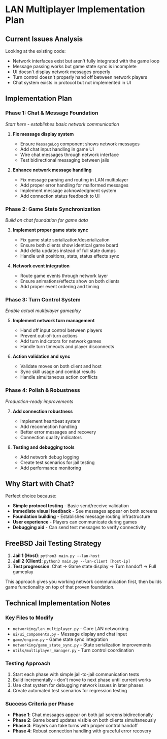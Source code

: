 # LAN Multiplayer Implementation Plan

## **Current Issues Analysis**

Looking at the existing code:
- Network interfaces exist but aren't fully integrated with the game loop
- Message passing works but game state sync is incomplete  
- UI doesn't display network messages properly
- Turn control doesn't properly hand off between network players
- Chat system exists in protocol but not implemented in UI

## **Implementation Plan**

### **Phase 1: Chat & Message Foundation** 
*Start here - establishes basic network communication*

1. **Fix message display system**
   - Ensure `MessageLog` component shows network messages
   - Add chat input handling in game UI
   - Wire chat messages through network interface
   - Test bidirectional messaging between jails

2. **Enhance network message handling**
   - Fix message parsing and routing in LAN multiplayer
   - Add proper error handling for malformed messages
   - Implement message acknowledgment system
   - Add connection status feedback to UI

### **Phase 2: Game State Synchronization**
*Build on chat foundation for game data*

3. **Implement proper game state sync**
   - Fix game state serialization/deserialization
   - Ensure both clients show identical game board
   - Add delta updates instead of full state dumps
   - Handle unit positions, stats, status effects sync

4. **Network event integration** 
   - Route game events through network layer
   - Ensure animations/effects show on both clients
   - Add proper event ordering and timing

### **Phase 3: Turn Control System**
*Enable actual multiplayer gameplay*

5. **Implement network turn management**
   - Hand off input control between players
   - Prevent out-of-turn actions
   - Add turn indicators for network games
   - Handle turn timeouts and player disconnects

6. **Action validation and sync**
   - Validate moves on both client and host
   - Sync skill usage and combat results
   - Handle simultaneous action conflicts

### **Phase 4: Polish & Robustness**
*Production-ready improvements*

7. **Add connection robustness**
   - Implement heartbeat system
   - Add reconnection handling
   - Better error messages and recovery
   - Connection quality indicators

8. **Testing and debugging tools**
   - Add network debug logging
   - Create test scenarios for jail testing
   - Add performance monitoring

## **Why Start with Chat?**

Perfect choice because:
- **Simple protocol testing** - Basic send/receive validation
- **Immediate visual feedback** - See messages appear on both screens
- **Foundation building** - Establishes message routing infrastructure  
- **User experience** - Players can communicate during games
- **Debugging aid** - Can send test messages to verify connectivity

## **FreeBSD Jail Testing Strategy**

1. **Jail 1 (Host)**: `python3 main.py --lan-host`
2. **Jail 2 (Client)**: `python3 main.py --lan-client [host-ip]`  
3. **Test progression**: Chat → Game state display → Turn handoff → Full gameplay

This approach gives you working network communication first, then builds game functionality on top of that proven foundation.

## **Technical Implementation Notes**

### **Key Files to Modify**
- `networking/lan_multiplayer.py` - Core LAN networking
- `ui/ui_components.py` - Message display and chat input
- `game/engine.py` - Game state sync integration
- `networking/game_state_sync.py` - State serialization improvements
- `utils/multiplayer_manager.py` - Turn control coordination

### **Testing Approach**
1. Start each phase with simple jail-to-jail communication tests
2. Build incrementally - don't move to next phase until current works
3. Use chat system for debugging network issues in later phases
4. Create automated test scenarios for regression testing

### **Success Criteria per Phase**
- **Phase 1**: Chat messages appear on both jail screens bidirectionally
- **Phase 2**: Game board updates visible on both clients simultaneously  
- **Phase 3**: Players can take turns with proper control handoff
- **Phase 4**: Robust connection handling with graceful error recovery